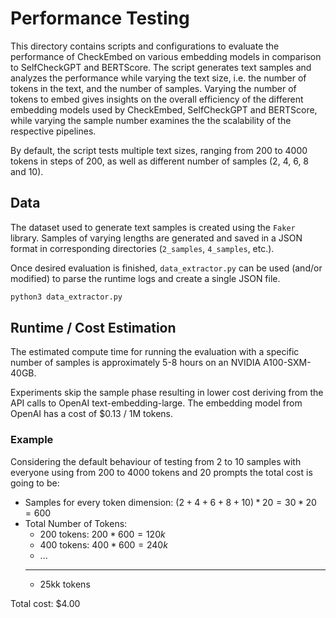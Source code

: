 # Performance Testing

This directory contains scripts and configurations to evaluate the performance of CheckEmbed on various embedding models in comparison to SelfCheckGPT and BERTScore.
The script generates text samples and analyzes the performance while varying the text size, i.e. the number of tokens in the text, and the number of samples.
Varying the number of tokens to embed gives insights on the overall efficiency of the different embedding models used by CheckEmbed, SelfCheckGPT and BERTScore, while varying the sample number examines the the scalability of the respective pipelines.

By default, the script tests multiple text sizes, ranging from 200 to 4000 tokens in steps of 200, as well as different number of samples (2, 4, 6, 8 and 10).

## Data

The dataset used to generate text samples is created using the `Faker` library. Samples of varying lengths are generated and saved in a JSON format in corresponding directories (`2_samples`, `4_samples`, etc.).

Once desired evaluation is finished, `data_extractor.py` can be used (and/or modified) to parse the runtime logs and create a single JSON file.
```python
python3 data_extractor.py
```

## Runtime / Cost Estimation

The estimated compute time for running the evaluation with a specific number of samples is approximately 5-8 hours on an NVIDIA A100-SXM-40GB.

Experiments skip the sample phase resulting in lower cost deriving from the API calls to OpenAI text-embedding-large.
The embedding model from OpenAI has a cost of $0.13 / 1M tokens.

### Example
Considering the default behaviour of testing from 2 to 10 samples with everyone using from 200 to 4000 tokens and 20 prompts the total cost is going to be:
- Samples for every token dimension: $(2 + 4 + 6 + 8 + 10) * 20 = 30 * 20 = 600$
- Total Number of Tokens:
    - 200 tokens: $200 * 600 = 120k$
    - 400 tokens: $400 * 600 = 240k$
    - ...
    ---
    - 25kk tokens

Total cost: $4.00
